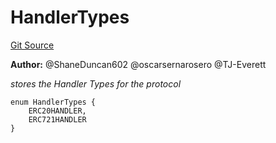 # HandlerTypes
[Git Source](https://github.com/thrackle-io/rules-engine/blob/0775549ba2fe667ec66be14a19fcc8b784774a43/src/client/token/handler/common/DataStructures.sol)

**Author:**
@ShaneDuncan602 @oscarsernarosero @TJ-Everett

*stores the Handler Types for the protocol*


```solidity
enum HandlerTypes {
    ERC20HANDLER,
    ERC721HANDLER
}
```

